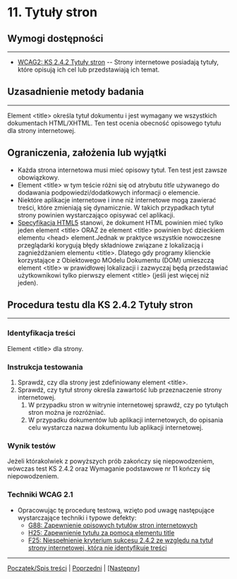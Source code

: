 # 11. Tytuły stron

## Wymogi dostępności
--------------------------
-   [WCAG2: KS 2.4.2 Tytuły stron](http://www.w3.org/TR/UNDERSTANDING-WCAG20/navigation-mechanisms-title.html) -- Strony internetowe posiadają tytuły, które opisują ich cel lub przedstawiają ich temat.

## Uzasadnienie metody badania
------------------------------
Element &lt;title&gt; określa tytuł dokumentu i jest wymagany we wszystkich dokumentach HTML/XHTML. Ten test ocenia obecność opisowego tytułu dla strony internetowej.

## Ograniczenia, założenia lub wyjątki
-   Każda strona internetowa musi mieć opisowy tytuł. Ten test jest zawsze obowiązkowy.
-   Element &lt;title&gt; w tym teście różni się od atrybutu *title* używanego do dodawania podpowiedzi/dodatkowych informacji o elemencie.
-   Niektóre aplikacje internetowe i inne niż internetowe mogą zawierać treści, które zmieniają się dynamicznie. W takich przypadkach tytuł strony powinien wystarczająco opisywać cel aplikacji.
-   [Specyfikacja HTML5](https://www.w3.org/TR/html50/document-metadata.html#the-title-element) stanowi, że dokument HTML powinien mieć tylko jeden element &lt;title&gt; ORAZ że element &lt;title&gt; powinien być dzieckiem elementu &lt;head&gt; element.Jednak w praktyce wszystkie nowoczesne przeglądarki korygują błędy składniowe związane z lokalizacją i zagnieżdżaniem elementu &lt;title&gt;.  Dlatego gdy programy klienckie korzystające z Obiektowego MOdelu Dokumentu (DOM)  umieszczą element &lt;title&gt; w prawidłowej lokalizacji i zazwyczaj będą przedstawiać użytkownikowi tylko pierwszy element &lt;title&gt; (jeśli jest więcej niż jeden).

## Procedura testu dla KS 2.4.2 Tytuły stron
---------------------------------------
### Identyfikacja treści
Element &lt;title&gt; dla strony.

### Instrukcja testowania

1.  Sprawdź, czy dla strony jest zdefiniowany element &lt;title&gt;.
2.  Sprawdź, czy tytuł strony określa zawartość lub przeznaczenie strony internetowej.
    1.  W przypadku stron w witrynie internetowej sprawdź, czy po tytułąch stron można je rozróżniać.
    2.  W przypadku dokumentów lub aplikacji internetowych, do opisania celu wystarcza nazwa dokumentu lub aplikacji internetowej.

### Wynik testów
Jeżeli którakolwiek z powyższych prób zakończy się niepowodzeniem, wówczas test KS 2.4.2 oraz Wymaganie podstawowe nr 11 kończy się niepowodzeniem.

### Techniki WCAG 2.1
-   Opracowując tę procedurę testową, wzięto pod uwagę następujące wystarczające techniki i typowe defekty:
    -   [G88: Zapewnienie opisowych tytułów stron internetowych](https://www.w3.org/TR/WCAG20-TECHS/G88.html)
    -   [H25: Zapewnienie tytułu za pomocą elementu title](https://www.w3.org/TR/WCAG20-TECHS/H25.html)
    -   [F25: Niespełnienie kryterium sukcesu 2.4.2 ze względu na tytuł strony internetowej, która nie identyfikuje treści](https://www.w3.org/TR/WCAG20-TECHS/F25.html)

----------------------------------------
[Początek/Spis treści](index.md) | [Poprzedni](10_Formularze.md) | [[Następny]](12_TabeleDanych.md)
